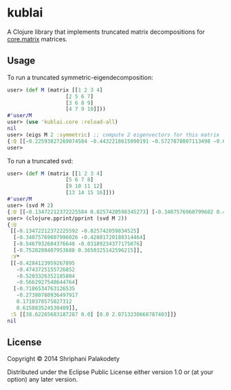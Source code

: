 # kublai

A Clojure library that implements truncated matrix decompositions for
[core.matrix](https://github.com/mikera/core.matrix) matrices.

## Usage

To run a truncated symmetric-eigendecomposition:

```clojure
user> (def M (matrix [[1 2 3 4]
                   [2 5 6 7]
                   [3 6 8 9]
                   [4 7 9 10]]))
#'user/M
user> (use 'kublai.core :reload-all)
nil
user> (eigs M 2 :symmetric) ;; compute 2 eigenvectors for this matrix
{:Q [[-0.22593827269074584 -0.4432218615090191 -0.5727878807113498 -0.6514754961809404] [0.7253136654558885 0.3184697313242928 0.1424607347013554 -0.5934661371986827]], :A [[24.06253512439672 0.0] [0.0 -0.8054849155764637]]}
user> 
```

To run a truncated svd:

```clojure
user> (def M (matrix [[1 2 3 4]
                   [5 6 7 8]
                   [9 10 11 12]
                   [13 14 15 16]]))
#'user/M
user> (svd M 2)
{:U [[-0.13472212372225584 0.8257420598345273] [-0.3407576960799602 0.4288172018031381] [-0.5467932684376645 0.03189234377176592] [-0.7528288407953688 -0.365032514259624]], :V* [[0.4284123959267892 0.4743725155726848 0.5203326352185806 0.5662927548644766] [0.7186534763126667 0.27380780936493887 -0.17103785758268963 -0.6158835245304229]], :S [[38.62265683187287 0.0] [0.0 2.0713230668787377]]}
user> (clojure.pprint/pprint (svd M 2))
{:U
 [[-0.13472212372225592 -0.825742059834525]
  [-0.34075769607996026 -0.42881720180314464]
  [-0.5467932684376648 -0.03189234377175876]
  [-0.7528288407953688 0.3650325142596215]],
 :V*
 [[-0.4284123959267895
   -0.4743725155726852
   -0.5203326352185804
   -0.5662927548644764]
  [-0.7186534763126535
   -0.27380780936497917
   0.1710378575827312
   0.615883524530409]],
 :S [[38.62265683187287 0.0] [0.0 2.0713230668787403]]}
nil
```

## License

Copyright © 2014 Shriphani Palakodety

Distributed under the Eclipse Public License either version 1.0 or (at
your option) any later version.
